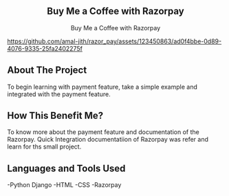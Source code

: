 

<p align="center">
  
</p>
<p align="center">
  <h2 align="center">Buy Me a Coffee with Razorpay </h2>
  <p align="center">
    Buy Me a Coffee with Razorpay
    
  </p>
</p>

https://github.com/amal-jith/razor_pay/assets/123450863/ad0f4bbe-0d89-4076-9335-25fa2402275f

## About The Project
To begin learning with payment feature, take a simple example and integrated with the payment feature. 

## How This Benefit Me?
To know more about the payment feature and documentation of the Razorpay. Quick Integration documentatiion of Razorpay was refer and learn for ths small project.






## Languages and Tools Used
-Python Django
-HTML
-CSS
-Razorpay

